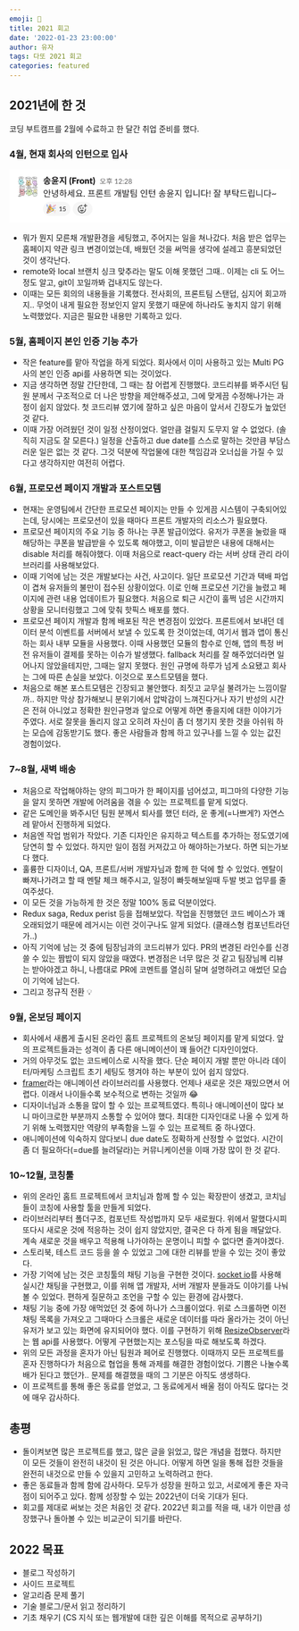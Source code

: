 ```yaml
---
emoji: 🔬
title: 2021 회고
date: '2022-01-23 23:00:00'
author: 유자
tags: 다또 2021 회고
categories: featured
---
```



## 2021년에 한 것
코딩 부트캠프를 2월에 수료하고 한 달간 취업 준비를 했다. 
### 4월, 현재 회사의 인턴으로 입사

![hello everyone](./hello-everyone.png)

- 뭐가 뭔지 모른채 개발환경을 세팅했고, 주어지는 일을 쳐나갔다. 처음 받은 업무는 홈페이지 약관 링크 변경이었는데, 배웠던 것을 써먹을 생각에 설레고 흥분되었던 것이 생각난다. 
- remote와 local 브랜치 싱크 맞추라는 말도 이해 못했던 그때.. 이제는 cli 도 어느정도 알고, git이 꼬일까봐 겁내지도 않는다.
- 이때는 모든 회의의 내용들을 기록했다. 전사회의, 프론트팀 스탠덥, 심지어 회고까지.. 무엇이 내게 필요한 정보인지 알지 못했기 때문에 하나라도 놓치지 않기 위해 노력했었다. 지금은 필요한 내용만 기록하고 있다. 

### 5월, 홈페이지 본인 인증 기능 추가
- 작은 feature를 맡아 작업을 하게 되었다. 회사에서 이미 사용하고 있는 Multi PG사의 본인 인증 api를 사용하면 되는 것이었다. 
- 지금 생각하면 정말 간단한데, 그 때는 참 어렵게 진행했다. 코드리뷰를 봐주시던 팀원 분께서 구조적으로 더 나은 방향을 제안해주셨고, 그에 맞게끔 수정해나가는 과정이 쉽지 않았다. 첫 코드리뷰 였기에 잘하고 싶은 마음이 앞서서 긴장도가 높았던 것 같다. 
- 이때 가장 어려웠던 것이 일정 산정이었다. 얼만큼 걸릴지 도무지 알 수 없었다. (솔직히 지금도 잘 모른다.) 일정을 산출하고 due date를 스스로 말하는 것만큼 부담스러운 일은 없는 것 같다. 그것 덕분에 작업물에 대한 책임감과 오너십을 가질 수 있다고 생각하지만 여전히 어렵다.

### 6월, 프로모션 페이지 개발과 포스트모템
- 현재는 운영팀에서 간단한 프로모션 페이지는 만들 수 있게끔 시스템이 구축되어있는데, 당시에는 프로모션이 있을 때마다 프론트 개발자의 리소스가 필요했다. 
- 프로모션 페이지의 주요 기능 중 하나는 쿠폰 발급이었다. 유저가 쿠폰을 눌렀을 때 해당하는 쿠폰을 발급받을 수 있도록 해야했고, 이미 발급받은 내용에 대해서는 disable 처리를 해줘야했다. 이때 처음으로 react-query 라는 서버 상태 관리 라이브러리를 사용해보았다. 
- 이때 기억에 남는 것은 개발보다는 사건, 사고이다. 일단 프로모션 기간과 택배 파업이 겹쳐 유저들의 불만이 접수된 상황이었다. 이로 인해 프로모션 기간을 늘렸고 페이지에 관련 내용 업데이트가 필요했다. 처음으로 퇴근 시간이 훌쩍 넘은 시간까지 상황을 모니터링했고 그에 맞춰 핫픽스 배포를 했다. 
- 프로모션 페이지 개발과 함께 배포된 작은 변경점이 있었다. 프론트에서 보내던 데이터 분석 이벤트를 서버에서 보낼 수 있도록 한 것이었는데, 여기서 웹과 앱이 통신하는 회사 내부 모듈을 사용했다. 이때 사용했던 모듈의 함수로 인해, 앱의 특정 버전 유저들이 결제를 못하는 이슈가 발생했다. fallback 처리를 잘 해주었더라면 일어나지 않았을테지만, 그때는 알지 못했다. 원인 규명에 하루가 넘게 소요됐고 회사는 그에 따른 손실을 보았다. 이것으로 포스트모템을 했다. 
- 처음으로 해본 포스트모템은 긴장되고 불안했다. 죄짓고 교무실 불려가는 느낌이랄까.. 하지만 막상 참가해보니 분위기에서 압박감이 느껴진다거나 자기 반성의 시간은 전혀 아니었고 정확한 원인규명과 앞으로 어떻게 하면 좋을지에 대한 이야기가 주였다. 서로 잘못을 돌리지 않고 오히려 자신이 좀 더 챙기지 못한 것을 아쉬워 하는 모습에 감동받기도 했다. 좋은 사람들과 함께 하고 있구나를 느낄 수 있는 값진 경험이었다. 


### 7~8월, 새벽 배송
- 처음으로 작업해야하는 양의 피그마가 한 페이지를 넘어섰고, 피그마의 다양한 기능을 알지 못하면 개발에 어려움을 겪을 수 있는 프로젝트를 맡게 되었다. 
- 같은 도메인을 봐주시던 팀원 분께서 퇴사를 했던 터라, 운 좋게(=나쁘게?) 자연스레 맡아서 진행하게 되었다.
- 처음엔 작업 범위가 작았다. 기존 디자인은 유지하고 텍스트를 추가하는 정도였기에 당연히 할 수 있었다. 하지만 일이 점점 커져갔고 아 해야하는가보다. 하면 되는가보다 했다. 
- 훌륭한 디자이너, QA, 프론트/서버 개발자님과 함께 한 덕에 할 수 있었다. 멘탈이 빠져나가려고 할 때 멘탈 체크 해주시고, 일정이 빠듯해보일때 두발 벗고 업무를 줄여주셨다. 
- 이 모든 것을 가능하게 한 것은 정말 100% 동료 덕분이었다. 
- Redux saga, Redux perist 등을 접해보았다. 작업을 진행했던 코드 베이스가 꽤 오래되었기 때문에 레거시는 이런 것이구나도 알게 되었다. (클래스형 컴포넌트라던가..)
- 아직 기억에 남는 것 중에 팀장님과의 코드리뷰가 있다. PR의 변경된 라인수를 신경쓸 수 있는 짬밥이 되지 않았을 때였다. 변경점은 너무 많은 것 같고 팀장님께 리뷰는 받아야겠고 하니, 나름대로 PR에 코멘트를 열심히 달며 설명하려고 애썼던 모습이 기억에 남는다. 
- 그리고 정규직 전환 💡


### 9월, 온보딩 페이지
- 회사에서 새롭게 출시된 온라인 홈트 프로젝트의 온보딩 페이지를 맡게 되었다. 앞의 프로젝트들과는 성격이 좀 다른 애니메이션이 꽤 들어간 디자인이었다.
- 거의 아무것도 없는 코드베이스로 시작을 했다. 단순 페이지 개발 뿐만 아니라 데이터/마케팅 스크립트 초기 세팅도 챙겨야 하는 부분이 있어 쉽지 않았다. 
- [framer](https://www.framer.com/docs/)라는 애니메이션 라이브러리를 사용했다. 언제나 새로운 것은 재밌으면서 어렵다. 이래서 나이들수록 보수적으로 변하는 것일까 😂 
- 디자이너님과 소통을 많이 할 수 있는 프로젝트였다. 특히나 애니메이션이 많다 보니 마이크로한 부분까지 소통할 수 있어야 했다. 최대한 디자인대로 나올 수 있게 하기 위해 노력했지만 역량의 부족함을 느낄 수 있는 프로젝트 중 하나였다. 
- 애니메이션에 익숙하지 않다보니 due date도 정확하게 산정할 수 없었다. 시간이 좀 더 필요하다(=due를 늘려달라)는 커뮤니케이션을 이때 가장 많이 한 것 같다.

### 10~12월, 코칭툴
- 위의 온라인 홈트 프로젝트에서 코치님과 함께 할 수 있는 확장판이 생겼고, 코치님들이 코칭에 사용할 툴을 만들게 되었다.
- 라이브러리부터 폴더구조, 컴포넌트 작성법까지 모두 새로웠다. 위에서 말했다시피 또다시 새로운 것에 적응하는 것이 쉽지 않았지만, 결국은 다 하게 됨을 깨달았다. 계속 새로운 것을 배우고 적용해 나가야하는 운명이니 피할 수 없다면 즐겨야겠다.
- 스토리북, 테스트 코드 등을 쓸 수 있었고 그에 대한 리뷰를 받을 수 있는 것이 좋았다. 
- 가장 기억에 남는 것은 코칭툴의 채팅 기능을 구현한 것이다. [socket io](https://socket.io/docs/v4/)를 사용해 실시간 채팅을 구현했고, 이를 위해 앱 개발자, 서버 개발자 분들과도 이야기를 나눠볼 수 있었다. 편하게 질문하고 조언을 구할 수 있는 환경에 감사했다.
- 채팅 기능 중에 가장 애먹었던 것 중에 하나가 스크롤이었다. 위로 스크롤하면 이전 채팅 목록을 가져오고 그때마다 스크롤은 새로운 데이터를 따라 올라가는 것이 아닌 유저가 보고 있는 화면에 유지되어야 했다. 이를 구현하기 위해 [ResizeObserver](https://developer.mozilla.org/en-US/docs/Web/API/ResizeObserver)라는 웹 api를 사용했다. 어떻게 구현했는지는 포스팅을 따로 해보도록 하겠다.
- 위의 모든 과정을 혼자가 아닌 팀원과 페어로 진행했다. 이때까지 모든 프로젝트를 혼자 진행하다가 처음으로 협업을 통해 과제를 해결한 경험이었다. 기쁨은 나눌수록 배가 된다고 했던가.. 문제를 해결했을 때의 그 기분은 아직도 생생하다. 
- 이 프로젝트를 통해 좋은 동료를 얻었고, 그 동료에게서 배울 점이 아직도 많다는 것에 매우 감사하다.

## 총평
- 돌이켜보면 많은 프로젝트를 했고, 많은 글을 읽었고, 많은 개념을 접했다. 하지만 이 모든 것들이 완전히 내것이 된 것은 아니다. 어떻게 하면 일을 통해 접한 것들을 완전히 내것으로 만들 수 있을지 고민하고 노력하려고 한다.
- 좋은 동료들과 함께 함에 감사하다. 모두가 성장을 원하고 있고, 서로에게 좋은 자극점이 되어주고 있다. 함께 성장할 수 있는 2022년이 더욱 기대가 된다.
- 회고를 제대로 써보는 것은 처음인 것 같다. 2022년 회고를 적을 때, 내가 이만큼 성장했구나 돌아볼 수 있는 비교군이 되기를 바란다.


## 2022 목표
- 블로그 작성하기
- 사이드 프로젝트 
- 알고리즘 문제 풀기
- 기술 블로그/문서 읽고 정리하기 
- 기초 채우기 (CS 지식 또는 웹개발에 대한 깊은 이해를 목적으로 공부하기)


```toc
```
